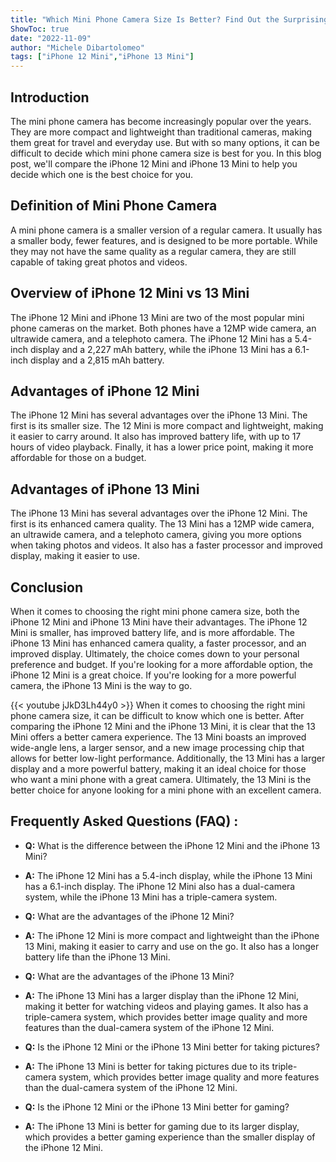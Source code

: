 ```yaml
---
title: "Which Mini Phone Camera Size Is Better? Find Out the Surprising Answer About iPhone 12 Mini vs 13 Mini!"
ShowToc: true 
date: "2022-11-09"
author: "Michele Dibartolomeo" 
tags: ["iPhone 12 Mini","iPhone 13 Mini"]
---
```

## Introduction

The mini phone camera has become increasingly popular over the years. They are more compact and lightweight than traditional cameras, making them great for travel and everyday use. But with so many options, it can be difficult to decide which mini phone camera size is best for you. In this blog post, we'll compare the iPhone 12 Mini and iPhone 13 Mini to help you decide which one is the best choice for you.

## Definition of Mini Phone Camera

A mini phone camera is a smaller version of a regular camera. It usually has a smaller body, fewer features, and is designed to be more portable. While they may not have the same quality as a regular camera, they are still capable of taking great photos and videos.

## Overview of iPhone 12 Mini vs 13 Mini

The iPhone 12 Mini and iPhone 13 Mini are two of the most popular mini phone cameras on the market. Both phones have a 12MP wide camera, an ultrawide camera, and a telephoto camera. The iPhone 12 Mini has a 5.4-inch display and a 2,227 mAh battery, while the iPhone 13 Mini has a 6.1-inch display and a 2,815 mAh battery.

## Advantages of iPhone 12 Mini

The iPhone 12 Mini has several advantages over the iPhone 13 Mini. The first is its smaller size. The 12 Mini is more compact and lightweight, making it easier to carry around. It also has improved battery life, with up to 17 hours of video playback. Finally, it has a lower price point, making it more affordable for those on a budget.

## Advantages of iPhone 13 Mini

The iPhone 13 Mini has several advantages over the iPhone 12 Mini. The first is its enhanced camera quality. The 13 Mini has a 12MP wide camera, an ultrawide camera, and a telephoto camera, giving you more options when taking photos and videos. It also has a faster processor and improved display, making it easier to use.

## Conclusion

When it comes to choosing the right mini phone camera size, both the iPhone 12 Mini and iPhone 13 Mini have their advantages. The iPhone 12 Mini is smaller, has improved battery life, and is more affordable. The iPhone 13 Mini has enhanced camera quality, a faster processor, and an improved display. Ultimately, the choice comes down to your personal preference and budget. If you're looking for a more affordable option, the iPhone 12 Mini is a great choice. If you're looking for a more powerful camera, the iPhone 13 Mini is the way to go.

{{< youtube jJkD3Lh44y0 >}} 
When it comes to choosing the right mini phone camera size, it can be difficult to know which one is better. After comparing the iPhone 12 Mini and the iPhone 13 Mini, it is clear that the 13 Mini offers a better camera experience. The 13 Mini boasts an improved wide-angle lens, a larger sensor, and a new image processing chip that allows for better low-light performance. Additionally, the 13 Mini has a larger display and a more powerful battery, making it an ideal choice for those who want a mini phone with a great camera. Ultimately, the 13 Mini is the better choice for anyone looking for a mini phone with an excellent camera.

## Frequently Asked Questions (FAQ) :
- **Q:** What is the difference between the iPhone 12 Mini and the iPhone 13 Mini? 

- **A:** The iPhone 12 Mini has a 5.4-inch display, while the iPhone 13 Mini has a 6.1-inch display. The iPhone 12 Mini also has a dual-camera system, while the iPhone 13 Mini has a triple-camera system. 

- **Q:** What are the advantages of the iPhone 12 Mini? 

- **A:** The iPhone 12 Mini is more compact and lightweight than the iPhone 13 Mini, making it easier to carry and use on the go. It also has a longer battery life than the iPhone 13 Mini. 

- **Q:** What are the advantages of the iPhone 13 Mini? 

- **A:** The iPhone 13 Mini has a larger display than the iPhone 12 Mini, making it better for watching videos and playing games. It also has a triple-camera system, which provides better image quality and more features than the dual-camera system of the iPhone 12 Mini. 

- **Q:** Is the iPhone 12 Mini or the iPhone 13 Mini better for taking pictures? 

- **A:** The iPhone 13 Mini is better for taking pictures due to its triple-camera system, which provides better image quality and more features than the dual-camera system of the iPhone 12 Mini. 

- **Q:** Is the iPhone 12 Mini or the iPhone 13 Mini better for gaming? 

- **A:** The iPhone 13 Mini is better for gaming due to its larger display, which provides a better gaming experience than the smaller display of the iPhone 12 Mini.


